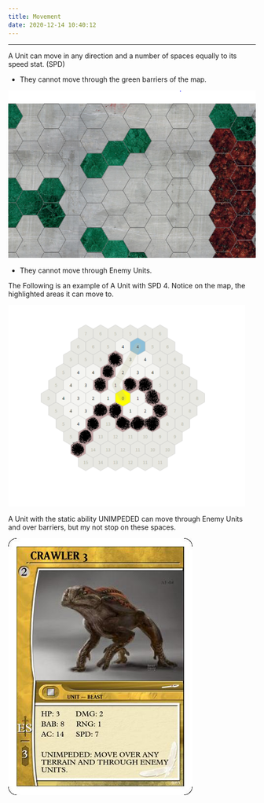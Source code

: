 ```yaml
---
title: Movement
date: 2020-12-14 10:40:12
---
```

___
A Unit can move in any direction and a number of spaces equally to its speed stat. (SPD)

* They cannot move through the green barriers of the map.

![Barriers](./movement/barriers.PNG)

* They cannot move through Enemy Units.

The Following is an example of A Unit with SPD 4. Notice on the map, the highlighted areas it can move to.

![Moving](./movement/move_example.PNG)


A Unit with the static ability UNIMPEDED can move through Enemy Units and over barriers, but my not stop on these spaces.

![UNIMPEDED](./movement/CRAWLER-3.jpg)